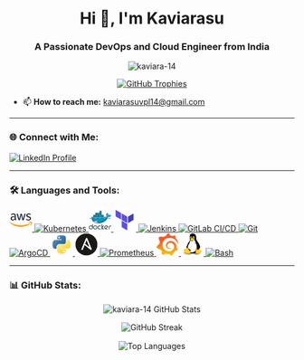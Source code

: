 <h1 align="center">Hi 👋, I'm Kaviarasu</h1>
<h3 align="center">A Passionate DevOps and Cloud Engineer from India</h3>

<p align="center"> 
  <img src="https://komarev.com/ghpvc/?username=kaviara-14&label=Profile%20views&color=0e75b6&style=flat" alt="kaviara-14" /> 
</p>

<p align="center">
  <a href="https://github.com/ryo-ma/github-profile-trophy">
    <img src="https://github-profile-trophy.vercel.app/?username=kaviara-14&theme=onedark&no-frame=true&margin-w=15&margin-h=15" alt="GitHub Trophies" />
  </a>
</p>

- 📫 **How to reach me:** [kaviarasuvpl14@gmail.com](mailto:kaviarasuvpl14@gmail.com)

---

<h3 align="left">🌐 Connect with Me:</h3>
<p align="left">
  <a href="https://www.linkedin.com/in/kaviarasu-m-b879a1195/" target="_blank">
    <img align="center" src="https://raw.githubusercontent.com/rahuldkjain/github-profile-readme-generator/master/src/images/icons/Social/linked-in-alt.svg" alt="LinkedIn Profile" height="30" width="40" />
  </a>
</p>

---

<h3 align="left">🛠️ Languages and Tools:</h3>
<p align="left">
  <a href="https://aws.amazon.com" target="_blank" rel="noreferrer"> 
    <img src="https://raw.githubusercontent.com/devicons/devicon/master/icons/amazonwebservices/amazonwebservices-original-wordmark.svg" alt="AWS" width="40" height="40"/> 
  </a> 
  <a href="https://kubernetes.io" target="_blank" rel="noreferrer"> 
    <img src="https://www.vectorlogo.zone/logos/kubernetes/kubernetes-icon.svg" alt="Kubernetes" width="40" height="40"/> 
  </a> 
  <a href="https://www.docker.com/" target="_blank" rel="noreferrer"> 
    <img src="https://raw.githubusercontent.com/devicons/devicon/master/icons/docker/docker-original-wordmark.svg" alt="Docker" width="40" height="40"/> 
  </a> 
  <a href="https://www.terraform.io" target="_blank" rel="noreferrer"> 
    <img src="https://raw.githubusercontent.com/devicons/devicon/master/icons/terraform/terraform-original.svg" alt="Terraform" width="40" height="40"/> 
  </a> 
  <a href="https://www.jenkins.io" target="_blank" rel="noreferrer"> 
    <img src="https://www.vectorlogo.zone/logos/jenkins/jenkins-icon.svg" alt="Jenkins" width="40" height="40"/> 
  </a>
  <a href="https://about.gitlab.com/" target="_blank" rel="noreferrer"> 
    <img src="https://www.vectorlogo.zone/logos/gitlab/gitlab-icon.svg" alt="GitLab CI/CD" width="40" height="40"/> 
  </a> 
  <a href="https://git-scm.com/" target="_blank" rel="noreferrer"> 
    <img src="https://www.vectorlogo.zone/logos/git-scm/git-scm-icon.svg" alt="Git" width="40" height="40"/> 
  </a> 
  <a href="https://argo-cd.readthedocs.io/" target="_blank" rel="noreferrer"> 
    <img src="https://www.vectorlogo.zone/logos/argoprojio/argoprojio-icon.svg" alt="ArgoCD" width="40" height="40"/> 
  </a>
  <a href="https://www.python.org" target="_blank" rel="noreferrer"> 
    <img src="https://raw.githubusercontent.com/devicons/devicon/master/icons/python/python-original.svg" alt="Python" width="40" height="40"/> 
  </a> 
  <a href="https://www.ansible.com" target="_blank" rel="noreferrer"> 
    <img src="https://raw.githubusercontent.com/devicons/devicon/master/icons/ansible/ansible-original.svg" alt="Ansible" width="40" height="40"/> 
  </a> 
  <a href="https://prometheus.io/" target="_blank" rel="noreferrer"> 
    <img src="https://github.com/user-attachments/assets/d305a120-8985-42aa-a776-d9e8f57c6ef2" alt="Prometheus" width="40" height="40"/> 
  </a>
  <a href="https://grafana.com/" target="_blank" rel="noreferrer"> 
    <img src="https://raw.githubusercontent.com/grafana/grafana/main/public/img/grafana_icon.svg" alt="Grafana" width="40" height="40"/> 
  </a>
  <a href="https://www.linux.org/" target="_blank" rel="noreferrer"> 
    <img src="https://raw.githubusercontent.com/devicons/devicon/master/icons/linux/linux-original.svg" alt="Linux" width="40" height="40"/> 
  </a> 
  <a href="https://www.gnu.org/software/bash/" target="_blank" rel="noreferrer"> 
    <img src="https://www.vectorlogo.zone/logos/gnu_bash/gnu_bash-icon.svg" alt="Bash" width="40" height="40"/> 
  </a> 
</p>

---

<h3 align="left">📊 GitHub Stats:</h3>
<p align="center">
  <img align="center" src="https://github-readme-stats.vercel.app/api?username=kaviara-14&show_icons=true&locale=en&theme=radical" alt="kaviara-14 GitHub Stats" />
</p>

<p align="center">
  <img align="center" src="https://github-readme-streak-stats.herokuapp.com/?user=kaviara-14&theme=radical" alt="GitHub Streak" />
</p>

<p align="center">
  <img align="center" src="https://github-readme-stats.vercel.app/api/top-langs?username=kaviara-14&show_icons=true&locale=en&layout=compact&theme=radical" alt="Top Languages" />
</p>

